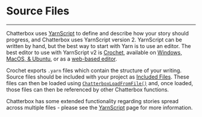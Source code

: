 # Source Files

---

Chatterbox uses [YarnScript](concept-chatterscript) to define and describe how your story should progress, and Chatterbox uses YarnScript version 2. YarnScript can be written by hand, but the best way to start with Yarn is to use an editor. The best editor to use with YarnScript v2 is [Crochet](https://github.com/FaultyFunctions/Crochet), available on [Windows, MacOS, & Ubuntu](https://github.com/FaultyFunctions/Crochet/releases), or as a [web-based editor](https://faultyfunctions.github.io/Crochet/).

Crochet exports `.yarn` files which contain the structure of your writing. Source files should be included with your project as [Included Files](https://manual.yoyogames.com/Settings/Included_Files.htm). These files can then be loaded using [`ChatterboxLoadFromFile()`](reference-configuration#chatterboxloadfromfilefilename-aliasname) and, once loaded, those files can then be referenced by other Chatterbox functions.

Chatterbox has some extended functionality regarding stories spread across multiple files - please see the [YarnScript](concept-chatterscript#links-between-nodes) page for more information.
